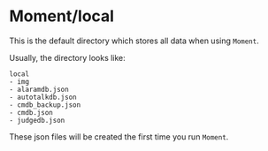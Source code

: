 # Moment/local

This is the default directory which stores all data when using `Moment`.

Usually, the directory looks like:



```
local
- img
- alaramdb.json
- autotalkdb.json
- cmdb_backup.json
- cmdb.json
- judgedb.json
```



These json files will be created the first time you run `Moment`.